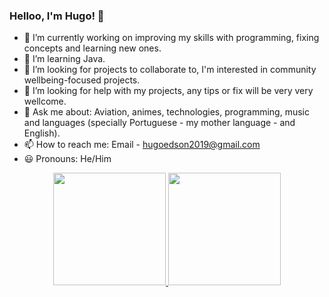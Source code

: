 ### Helloo, I'm Hugo! 👋

- 🔭 I’m currently working on improving my skills with programming, fixing concepts and learning new ones.
- 🌱 I’m learning Java.
- 👯 I’m looking for projects to collaborate to, I'm interested in community wellbeing-focused projects.
- 🤔 I’m looking for help with my projects, any tips or fix will be very very wellcome.
- 💬 Ask me about: Aviation, animes, technologies, programming, music and languages (specially Portuguese - my mother language - and English).
- 📫 How to reach me: Email - hugoedson2019@gmail.com
- 😃 Pronouns: He/Him

<div align="center">
  <a href="https://github.com/huggosouza">
  <img height="180em" src="https://github-readme-stats.vercel.app/api?username=huggosouza&show_icons=true&theme=dark&include_all_commits=true&count_private=true"/>
  <img height="180em" src="https://github-readme-stats.vercel.app/api/top-langs/?username=huggosouza&layout=compact&langs_count=7&theme=dark"/>
</div>

